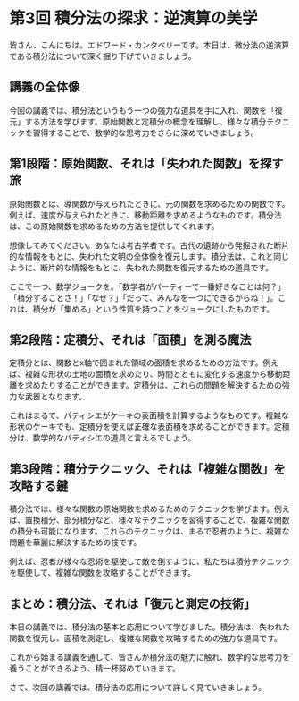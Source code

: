 # 第3回 積分法の探求：逆演算の美学

皆さん、こんにちは。エドワード・カンタベリーです。本日は、微分法の逆演算である積分法について深く掘り下げていきましょう。

## 講義の全体像

今回の講義では、積分法というもう一つの強力な道具を手に入れ、関数を「復元」する方法を学びます。原始関数と定積分の概念を理解し、様々な積分テクニックを習得することで、数学的な思考力をさらに深めていきましょう。

## 第1段階：原始関数、それは「失われた関数」を探す旅

原始関数とは、導関数が与えられたときに、元の関数を求めるための関数です。例えば、速度が与えられたときに、移動距離を求めるようなものです。積分法は、この原始関数を求めるための方法を提供してくれます。

想像してみてください。あなたは考古学者です。古代の遺跡から発掘された断片的な情報をもとに、失われた文明の全体像を復元します。積分法は、これと同じように、断片的な情報をもとに、失われた関数を復元するための道具です。

ここで一つ、数学ジョークを。「数学者がパーティーで一番好きなことは何？」「積分することさ！」「なぜ？」「だって、みんなを一つにできるからね！」。これは、積分が「集める」という性質を持つことをジョークにしたものです。

## 第2段階：定積分、それは「面積」を測る魔法

定積分とは、関数とx軸で囲まれた領域の面積を求めるための方法です。例えば、複雑な形状の土地の面積を求めたり、時間とともに変化する速度から移動距離を求めたりすることができます。定積分は、これらの問題を解決するための強力な武器となります。

これはまるで、パティシエがケーキの表面積を計算するようなものです。複雑な形状のケーキでも、定積分を使えば正確な表面積を求めることができます。定積分は、数学的なパティシエの道具と言えるでしょう。

## 第3段階：積分テクニック、それは「複雑な関数」を攻略する鍵

積分法では、様々な関数の原始関数を求めるためのテクニックを学びます。例えば、置換積分、部分積分など、様々なテクニックを習得することで、複雑な関数の積分も可能になります。これらのテクニックは、まるで忍者のように、複雑な問題を華麗に解決するための技です。

例えば、忍者が様々な忍術を駆使して敵を倒すように、私たちは積分テクニックを駆使して、複雑な関数を攻略することができます。

## まとめ：積分法、それは「復元と測定の技術」

本日の講義では、積分法の基本と応用について学びました。積分法は、失われた関数を復元し、面積を測定し、複雑な関数を攻略するための強力な道具です。

これから始まる講義を通して、皆さんが積分法の魅力に触れ、数学的な思考力を養うことができるよう、精一杯努めていきます。

さて、次回の講義では、積分法の応用について詳しく見ていきましょう。
